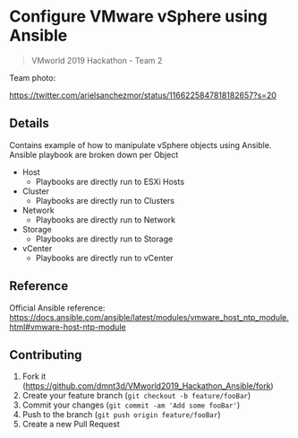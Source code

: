 # Configure VMware vSphere using Ansible
> VMworld 2019 Hackathon - Team 2 

Team photo:

https://twitter.com/arielsanchezmor/status/1166225847818182657?s=20


## Details
Contains example of how to manipulate vSphere objects using Ansible.
Ansible playbook are broken down per Object
* Host
  - Playbooks are directly run to ESXi Hosts
* Cluster
  - Playbooks are directly run to Clusters
* Network
  - Playbooks are directly run to Network
* Storage
  - Playbooks are directly run to Storage
* vCenter
  - Playbooks are directly run to vCenter

## Reference
Official Ansible reference:
https://docs.ansible.com/ansible/latest/modules/vmware_host_ntp_module.html#vmware-host-ntp-module


## Contributing

1. Fork it (https://github.com/dmnt3d/VMworld2019_Hackathon_Ansible/fork)
2. Create your feature branch (`git checkout -b feature/fooBar`)
3. Commit your changes (`git commit -am 'Add some fooBar'`)
4. Push to the branch (`git push origin feature/fooBar`)
5. Create a new Pull Request
